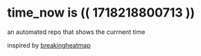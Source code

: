# time_now is (( 1718218800713 ))

an automated repo that shows the currnent time

inspired by [breakingheatmap](https://github.com/breakingheatmap/breakingheatmap)